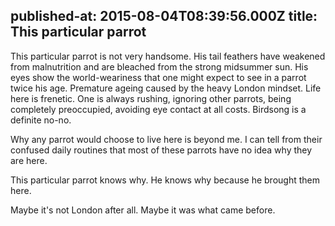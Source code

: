 published-at: 2015-08-04T08:39:56.000Z
title: This particular parrot
---
This particular parrot is not very handsome. His tail feathers have weakened from malnutrition and are bleached from the strong midsummer sun. His eyes show the world-weariness that one might expect to see in a parrot twice his age. Premature ageing caused by the heavy London mindset. Life here is frenetic. One is always rushing, ignoring other parrots, being completely preoccupied, avoiding eye contact at all costs. Birdsong is a definite no-no.

Why any parrot would choose to live here is beyond me. I can tell from their confused daily routines that most of these parrots have no idea why they are here.

This particular parrot knows why. He knows why because he brought them here.

Maybe it&#x27;s not London after all. Maybe it was what came before.



